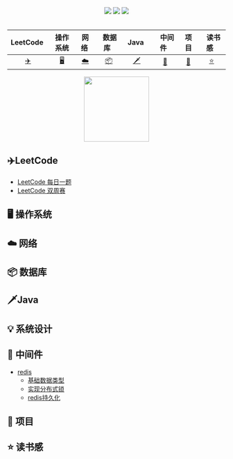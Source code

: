 <div align="center">
   <a href="https://github.com/zhangminxiaozhang/JavaLook"><img src="https://img.shields.io/github/stars/zhangminxiaozhang/JavaLook?color=blue&logoColor=blue"></a>
   <a href="https://github.com/zhangminxiaozhang/JavaLook"><img src="https://img.shields.io/github/watchers/zhangminxiaozhang/JavaLook"></a>
   <a href="https://github.com/zhangminxiaozhang/JavaLook"><img src="https://img.shields.io/github/forks/zhangminxiaozhang/JavaLook"></a>
   </div>
</br>

| LeetCode&nbsp;| 操作系统| 网络&nbsp;| &nbsp;数据库&nbsp;&nbsp;|&nbsp;Java&nbsp;&nbsp;| &nbsp;&nbsp;中间件&nbsp;&nbsp; |项目| &nbsp;&nbsp;读书感&nbsp;&nbsp; |
| :---: | :----: | :---: | :----: | :----: | :----: | :----: | :----: |
| [:airplane:](#airplaneLeetCode) | [:desktop_computer:](#desktop_computer-操作系统) | [:cloud:](#cloud-网络) | [:package:](#package-数据库) |[:dagger:](#daggerJava)| [:elephant:](#elephant-中间件)| [:file_folder:](#file_folder-项目) |[:star:](#star-读书感)|

<div align="center"> <img src="https://user-images.githubusercontent.com/45312324/119980685-3576d000-bfef-11eb-928b-684d2be7b5a9.png" height="150" width="150"/> </div>


## :airplane:LeetCode
- [LeetCode 每日一题](https://github.com/zhangminxiaozhang/JavaLook/blob/master/notes/algorithm/dailyQuestion/dailyAnswer.md)
- [LeetCode 双周赛](https://github.com/zhangminxiaozhang/JavaLook/blob/zhangmin/notes/algorithm/weekContest/weekContest.md)

## :desktop_computer: 操作系统

## :cloud: 网络 

## :package: 数据库

## :dagger:Java

## :bulb:  系统设计 

## :elephant: 中间件 
- [redis](https://github.com/zhangminxiaozhang/JavaLook/blob/master/notes/middleware/redis.md)
  - [基础数据类型](https://github.com/zhangminxiaozhang/JavaLook/blob/master/notes/middleware/redis%E5%9F%BA%E7%A1%80%E6%95%B0%E6%8D%AE%E7%B1%BB%E5%9E%8B.md)
  - [实现分布式锁](https://github.com/zhangminxiaozhang/JavaLook/blob/zhangmin/notes/middleware/redis%E5%AE%9E%E7%8E%B0%E5%88%86%E5%B8%83%E5%BC%8F%E9%94%81.md)
  - [redis持久化](https://github.com/zhangminxiaozhang/JavaLook/blob/zhangmin/notes/middleware/redis%E6%8C%81%E4%B9%85%E5%8C%96.md)

## :file_folder: 项目 

## :star: 读书感


